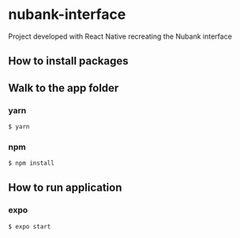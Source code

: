 # nubank-interface
 Project developed with React Native recreating the Nubank interface

## How to install packages

## Walk to the app folder

### yarn

```sh
$ yarn
```

### npm

```sh
$ npm install
```

## How to run application

### expo

```sh
$ expo start
```